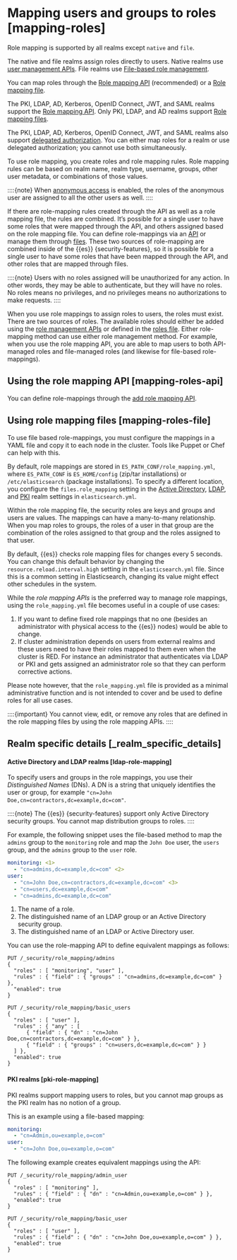 # Mapping users and groups to roles [mapping-roles]

Role mapping is supported by all realms except `native` and `file`.

The native and file realms assign roles directly to users. Native realms use [user management APIs](../../../deploy-manage/users-roles/cluster-or-deployment-auth/native.md#managing-native-users). File realms use [File-based role management](../../../deploy-manage/users-roles/cluster-or-deployment-auth/defining-roles.md#roles-management-file).

You can map roles through the [Role mapping API](../../../deploy-manage/users-roles/cluster-or-deployment-auth/mapping-users-groups-to-roles.md#mapping-roles-api) (recommended) or a [Role mapping file](../../../deploy-manage/users-roles/cluster-or-deployment-auth/mapping-users-groups-to-roles.md#mapping-roles-file).

The PKI, LDAP, AD, Kerberos, OpenID Connect, JWT, and SAML realms support the [Role mapping API](../../../deploy-manage/users-roles/cluster-or-deployment-auth/mapping-users-groups-to-roles.md#mapping-roles-api). Only PKI, LDAP, and AD realms support [Role mapping files](../../../deploy-manage/users-roles/cluster-or-deployment-auth/mapping-users-groups-to-roles.md#mapping-roles-file).

The PKI, LDAP, AD, Kerberos, OpenID Connect, JWT, and SAML realms also support [delegated authorization](../../../deploy-manage/users-roles/cluster-or-deployment-auth/realm-chains.md#authorization_realms). You can either map roles for a realm or use delegated authorization; you cannot use both simultaneously.

To use role mapping, you create roles and role mapping rules. Role mapping rules can be based on realm name, realm type, username, groups, other user metadata, or combinations of those values.

::::{note} 
When [anonymous access](../../../deploy-manage/users-roles/cluster-or-deployment-auth/anonymous-access.md) is enabled, the roles of the anonymous user are assigned to all the other users as well.
::::


If there are role-mapping rules created through the API as well as a role mapping file, the rules are combined. It’s possible for a single user to have some roles that were mapped through the API, and others assigned based on the role mapping file. You can define role-mappings via an [API](../../../deploy-manage/users-roles/cluster-or-deployment-auth/mapping-users-groups-to-roles.md#mapping-roles-api) or manage them through [files](../../../deploy-manage/users-roles/cluster-or-deployment-auth/mapping-users-groups-to-roles.md#mapping-roles-file). These two sources of role-mapping are combined inside of the {{es}} {security-features}, so it is possible for a single user to have some roles that have been mapped through the API, and other roles that are mapped through files.

::::{note} 
Users with no roles assigned will be unauthorized for any action. In other words, they may be able to authenticate, but they will have no roles. No roles means no privileges, and no privileges means no authorizations to make requests.
::::


When you use role mappings to assign roles to users, the roles must exist. There are two sources of roles. The available roles should either be added using the [role management APIs](https://www.elastic.co/docs/api/doc/elasticsearch/group/endpoint-security) or defined in the [roles file](../../../deploy-manage/users-roles/cluster-or-deployment-auth/defining-roles.md#roles-management-file). Either role-mapping method can use either role management method. For example, when you use the role mapping API, you are able to map users to both API-managed roles and file-managed roles (and likewise for file-based role-mappings).

## Using the role mapping API [mapping-roles-api]

You can define role-mappings through the [add role mapping API](https://www.elastic.co/docs/api/doc/elasticsearch/operation/operation-security-put-role-mapping).


## Using role mapping files [mapping-roles-file]

To use file based role-mappings, you must configure the mappings in a YAML file and copy it to each node in the cluster. Tools like Puppet or Chef can help with this.

By default, role mappings are stored in `ES_PATH_CONF/role_mapping.yml`, where `ES_PATH_CONF` is `ES_HOME/config` (zip/tar installations) or `/etc/elasticsearch` (package installations). To specify a different location, you configure the `files.role_mapping` setting in the [Active Directory](https://www.elastic.co/guide/en/elasticsearch/reference/current/security-settings.html#ref-ad-settings), [LDAP](https://www.elastic.co/guide/en/elasticsearch/reference/current/security-settings.html#ref-ldap-settings), and [PKI](https://www.elastic.co/guide/en/elasticsearch/reference/current/security-settings.html#ref-pki-settings) realm settings in `elasticsearch.yml`.

Within the role mapping file, the security roles are keys and groups and users are values. The mappings can have a many-to-many relationship. When you map roles to groups, the roles of a user in that group are the combination of the roles assigned to that group and the roles assigned to that user.

By default, {{es}} checks role mapping files for changes every 5 seconds. You can change this default behavior by changing the `resource.reload.interval.high` setting in the `elasticsearch.yml` file. Since this is a common setting in Elasticsearch, changing its value might effect other schedules in the system.

While the *role mapping APIs* is the preferred way to manage role mappings, using the `role_mapping.yml` file becomes useful in a couple of use cases:

1. If you want to define fixed role mappings that no one (besides an administrator with physical access to the {{es}} nodes) would be able to change.
2. If cluster administration depends on users from external realms and these users need to have their roles mapped to them even when the cluster is RED. For instance an administrator that authenticates via LDAP or PKI and gets assigned an administrator role so that they can perform corrective actions.

Please note however, that the `role_mapping.yml` file is provided as a minimal administrative function and is not intended to cover and be used to define roles for all use cases.

::::{important} 
You cannot view, edit, or remove any roles that are defined in the role mapping files by using the role mapping APIs.
::::



## Realm specific details [_realm_specific_details]


#### Active Directory and LDAP realms [ldap-role-mapping] 

To specify users and groups in the role mappings, you use their *Distinguished Names* (DNs). A DN is a string that uniquely identifies the user or group, for example `"cn=John Doe,cn=contractors,dc=example,dc=com"`.

::::{note} 
The {{es}} {security-features} support only Active Directory security groups. You cannot map distribution groups to roles.
::::


For example, the following snippet uses the file-based method to map the `admins` group to the `monitoring` role and map the `John Doe` user, the `users` group, and the `admins` group to the `user` role.

```yaml
monitoring: <1>
  - "cn=admins,dc=example,dc=com" <2>
user:
  - "cn=John Doe,cn=contractors,dc=example,dc=com" <3>
  - "cn=users,dc=example,dc=com"
  - "cn=admins,dc=example,dc=com"
```

1. The name of a role.
2. The distinguished name of an LDAP group or an Active Directory security group.
3. The distinguished name of an LDAP or Active Directory user.


You can use the role-mapping API to define equivalent mappings as follows:

```console
PUT /_security/role_mapping/admins
{
  "roles" : [ "monitoring", "user" ],
  "rules" : { "field" : { "groups" : "cn=admins,dc=example,dc=com" } },
  "enabled": true
}
```

```console
PUT /_security/role_mapping/basic_users
{
  "roles" : [ "user" ],
  "rules" : { "any" : [
      { "field" : { "dn" : "cn=John Doe,cn=contractors,dc=example,dc=com" } },
      { "field" : { "groups" : "cn=users,dc=example,dc=com" } }
  ] },
  "enabled": true
}
```


#### PKI realms [pki-role-mapping] 

PKI realms support mapping users to roles, but you cannot map groups as the PKI realm has no notion of a group.

This is an example using a file-based mapping:

```yaml
monitoring:
  - "cn=Admin,ou=example,o=com"
user:
  - "cn=John Doe,ou=example,o=com"
```

The following example creates equivalent mappings using the API:

```console
PUT /_security/role_mapping/admin_user
{
  "roles" : [ "monitoring" ],
  "rules" : { "field" : { "dn" : "cn=Admin,ou=example,o=com" } },
  "enabled": true
}
```

```console
PUT /_security/role_mapping/basic_user
{
  "roles" : [ "user" ],
  "rules" : { "field" : { "dn" : "cn=John Doe,ou=example,o=com" } },
  "enabled": true
}
```


